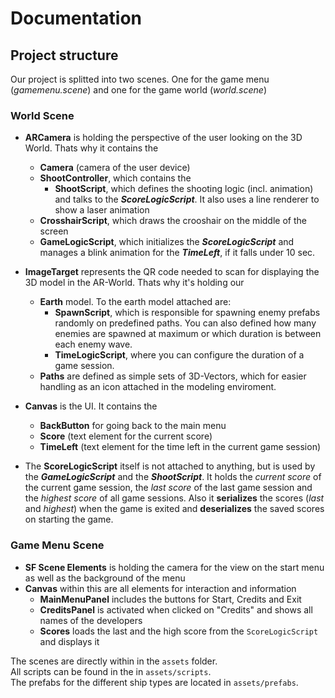 # Documentation

## Project structure
Our project is splitted into two scenes. One for the game menu (*gamemenu.scene*) and one for the game world (*world.scene*)

### World Scene
- __ARCamera__ is holding the perspective of the user looking on the 3D World. Thats why it contains the
  - __Camera__ (camera of the user device)
  - __ShootController__, which contains the
    - __ShootScript__, which defines the shooting logic (incl. animation) and talks to the **_ScoreLogicScript_**. It also uses a line renderer to show a laser animation
  - __CrosshairScript__, which draws the crooshair on the middle of the screen
  - __GameLogicScript__, which initializes the **_ScoreLogicScript_** and manages a blink animation for the **_TimeLeft_**, if it falls under 10 sec.

- __ImageTarget__ represents the QR code needed to scan for displaying the 3D model in the AR-World. Thats why it's holding our
  - __Earth__ model. To the earth model attached are:
    - __SpawnScript__, which is responsible for spawning enemy prefabs randomly on predefined paths. You can also defined how many enemies are spawned at maximum or which duration is between each enemy wave.
    - __TimeLogicScript__, where you can configure the duration of a game session.
  - __Paths__ are defined as simple sets of 3D-Vectors, which for easier handling as an icon attached in the modeling enviroment.

- __Canvas__ is the UI. It contains the
  - __BackButton__ for going back to the main menu
  - __Score__ (text element for the current score)
  - __TimeLeft__ (text element for the time left in the current game session)

- The __ScoreLogicScript__ itself is not attached to anything, but is used by the **_GameLogicScript_** and the **_ShootScript_**. It holds the *current score* of the current game session, the *last score* of the last game session and the *highest score* of all game sessions. Also it __serializes__ the scores (*last* and *highest*) when the game is exited and __deserializes__ the saved scores on starting the game.


### Game Menu Scene
- __SF Scene Elements__ is holding the camera for the view on the start menu as well as the background of the menu
- __Canvas__ within this are all elements for interaction and information 
  - __MainMenuPanel__ includes the buttons for Start, Credits and Exit
  - __CreditsPanel__ is activated when clicked on "Credits" and shows all names of the developers
  - __Scores__ loads the last and the high score from the `ScoreLogicScript` and displays it

The scenes are directly within in the `assets` folder.  
All scripts can be found in the in `assets/scripts`.  
The prefabs for the different ship types are located in `assets/prefabs`.
